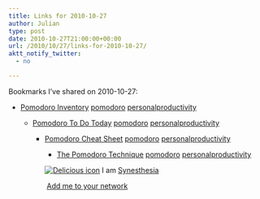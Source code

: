 ```yaml
---
title: Links for 2010-10-27
author: Julian
type: post
date: 2010-10-27T21:00:00+00:00
url: /2010/10/27/links-for-2010-10-27/
aktt_notify_twitter:
  - no

---
```

Bookmarks I&#8217;ve shared on 2010-10-27:

  * [Pomodoro Inventory][1] 
    [pomodoro][2] [personalproductivity][3] </li> 
    
      * [Pomodoro To Do Today][4] 
        [pomodoro][2] [personalproductivity][3] </li> 
        
          * [Pomodoro Cheat Sheet][5] 
            [pomodoro][2] [personalproductivity][3] </li> 
            
              * [The Pomodoro Technique][6] 
                [pomodoro][2] [personalproductivity][3] </li> </ul> 
                
                <p class="deliciouslink">
                  <a href="https://del.icio.us/synesthesia" title="See all my bookmarks on del.icio.us"><img src="https://www.synesthesia.co.uk/images/deliciousicon.jpg" alt="Delicious icon" /></a>&nbsp;I am <a href="https://del.icio.us/synesthesia" title="See all my bookmarks on del.icio.us">Synesthesia</a>
                </p>
                
                <p class="deliciouslink">
                  <a href="https://del.icio.us/network?add=synesthesia" title="Add me to your del.icio.us network"><img src="https://www.synesthesia.co.uk/images/add.gif" alt="" /></a>&nbsp;<a href="https://del.icio.us/network?add=synesthesia" title="Add me to your del.icio.us network">Add me to your network</a>
                </p>

 [1]: https://www.scribd.com/doc/36672135/Pomodoro-Inventory
 [2]: https://delicious.com/synesthesia/pomodoro
 [3]: https://delicious.com/synesthesia/personalproductivity
 [4]: https://www.scribd.com/doc/36672138/Pomodoro-To-Do-Today
 [5]: https://www.scribd.com/doc/36672130/Pomodoro-Cheat-Sheet
 [6]: https://www.scribd.com/doc/36672142/The-Pomodoro-Technique